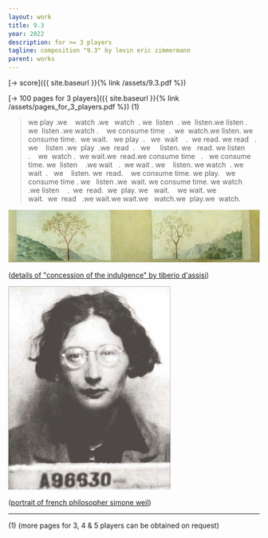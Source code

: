 ```yaml
---
layout: work
title: 9.3
year: 2022
description: for >= 3 players
tagline: composition "9.3" by levin eric zimmermann
parent: works
---
```



[-> score]({{ site.baseurl }}{% link /assets/9.3.pdf %})

[-> 100 pages for 3 players]({{ site.baseurl }}{% link /assets/pages_for_3_players.pdf %}) (1)

<blockquote>
<p>
we play .we&nbsp;&nbsp;&nbsp;&nbsp;watch .we&nbsp;&nbsp; watch&nbsp;&nbsp;. we&nbsp;&nbsp;listen&nbsp;&nbsp;. we&nbsp;&nbsp;listen.we listen . we&nbsp;&nbsp;listen .we watch .&nbsp;&nbsp;&nbsp;&nbsp;we consume time&nbsp;&nbsp;.&nbsp;&nbsp;we&nbsp;&nbsp;watch.we listen. we consume time.&nbsp;&nbsp;we wait.&nbsp;&nbsp; we play&nbsp;&nbsp;.&nbsp;&nbsp; we&nbsp;&nbsp;wait&nbsp;&nbsp;&nbsp;&nbsp;.&nbsp;&nbsp;we read. we read&nbsp;&nbsp; . we&nbsp;&nbsp;&nbsp;&nbsp;listen .we&nbsp;&nbsp;play&nbsp;&nbsp;.we&nbsp;&nbsp;read&nbsp;&nbsp;.&nbsp;&nbsp; we&nbsp;&nbsp;&nbsp;&nbsp; listen. we&nbsp;&nbsp; read. we listen&nbsp;&nbsp; .&nbsp;&nbsp;&nbsp;&nbsp;we&nbsp;&nbsp;watch .&nbsp;&nbsp;we wait.we&nbsp;&nbsp;read.we consume time&nbsp;&nbsp; .&nbsp;&nbsp; we consume time. we&nbsp;&nbsp;listen&nbsp;&nbsp;&nbsp;&nbsp;.we wait&nbsp;&nbsp; .&nbsp;&nbsp;we wait . we&nbsp;&nbsp;&nbsp;&nbsp;listen. we watch&nbsp;&nbsp;. we wait&nbsp;&nbsp;.&nbsp;&nbsp; we&nbsp;&nbsp;&nbsp;&nbsp;listen. we&nbsp;&nbsp;read.&nbsp;&nbsp;&nbsp;&nbsp;we consume time. we play.&nbsp;&nbsp; we consume time . we&nbsp;&nbsp; listen .we&nbsp;&nbsp;wait. we consume time. we watch&nbsp;&nbsp; .we listen&nbsp;&nbsp;&nbsp;&nbsp;.&nbsp;&nbsp;we&nbsp;&nbsp;read.&nbsp;&nbsp;we&nbsp;&nbsp;play. we&nbsp;&nbsp; wait.&nbsp;&nbsp;&nbsp;&nbsp;we wait. we wait.&nbsp;&nbsp;we&nbsp;&nbsp;read&nbsp;&nbsp; .we wait.we wait.we&nbsp;&nbsp; watch.we&nbsp;&nbsp;play.we&nbsp;&nbsp;watch.
</p>
</blockquote>

<img id="standard-100h" src="/assets/Concession-of-the-Indulgence-Tiberio-d-Assisi-Oil-Painting.jpg" alt="details of Concession of the Indulgence by Tiberio d'Assisi"/>

([details of "concession of the indulgence" by tiberio d'assisi](https://commons.wikimedia.org/wiki/File:S.M.degli.Angeli042.jpg))

<img id="standard-50h" src="/assets/Simone_Weil_01.jpg" alt="portrait of french philosopher simone weil"/>

([portrait of french philosopher simone weil](https://commons.wikimedia.org/wiki/Category:Portraits_of_Simone_Weil#/media/File:Simone_Weil_01.jpg))

---

(1) (more pages for 3, 4 & 5 players can be obtained on request)
